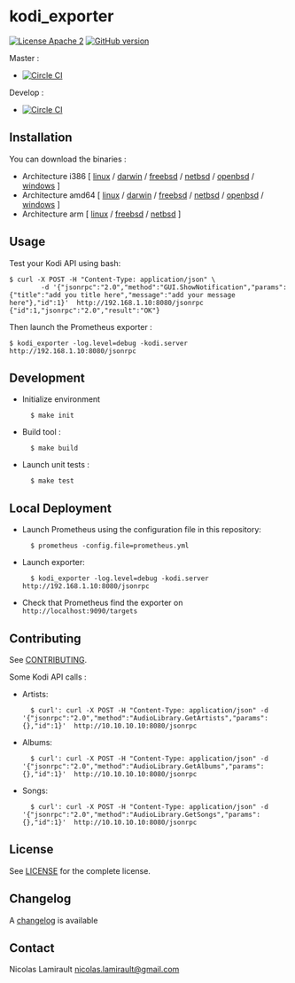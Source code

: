 # kodi_exporter

[![License Apache 2][badge-license]](LICENSE)
[![GitHub version](https://badge.fury.io/gh/nlamirault%2Fkodi_exporter.svg)](https://badge.fury.io/gh/nlamirault%2Fkodi_exporter)

Master :
* [![Circle CI](https://circleci.com/gh/nlamirault/kodi_exporter/tree/master.svg?style=svg)](https://circleci.com/gh/nlamirault/kodi_exporter/tree/master)

Develop :
* [![Circle CI](https://circleci.com/gh/nlamirault/kodi_exporter/tree/develop.svg?style=svg)](https://circleci.com/gh/nlamirault/kodi_exporter/tree/develop)

## Installation

You can download the binaries :

* Architecture i386 [ [linux](https://bintray.com/artifact/download/nlamirault/oss/kodi_exporter_linux_386) / [darwin](https://bintray.com/artifact/download/nlamirault/oss/kodi_exporter_darwin_386) / [freebsd](https://bintray.com/artifact/download/nlamirault/oss/kodi_exporter_freebsd_386) / [netbsd](https://bintray.com/artifact/download/nlamirault/oss/kodi_exporter_netbsd_386) / [openbsd](https://bintray.com/artifact/download/nlamirault/oss/kodi_exporter_openbsd_386) / [windows](https://bintray.com/artifact/download/nlamirault/oss/kodi_exporter_windows_386.exe) ]
* Architecture amd64 [ [linux](https://bintray.com/artifact/download/nlamirault/oss/kodi_exporter_linux_amd64) / [darwin](https://bintray.com/artifact/download/nlamirault/oss/kodi_exporter_darwin_amd64) / [freebsd](https://bintray.com/artifact/download/nlamirault/oss/kodi_exporter_freebsd_amd64) / [netbsd](https://bintray.com/artifact/download/nlamirault/oss/kodi_exporter_netbsd_amd64) / [openbsd](https://bintray.com/artifact/download/nlamirault/oss/kodi_exporter_openbsd_amd64) / [windows](https://bintray.com/artifact/download/nlamirault/oss/kodi_exporter_windows_amd64.exe) ]
* Architecture arm [ [linux](https://bintray.com/artifact/download/nlamirault/oss/kodi_exporter_linux_arm) / [freebsd](https://bintray.com/artifact/download/nlamirault/oss/kodi_exporter_freebsd_arm) / [netbsd](https://bintray.com/artifact/download/nlamirault/oss/kodi_exporter_netbsd_arm) ]


## Usage

Test your Kodi API using bash:

    $ curl -X POST -H "Content-Type: application/json" \
            -d '{"jsonrpc":"2.0","method":"GUI.ShowNotification","params":{"title":"add you title here","message":"add your message here"},"id":1}'  http://192.168.1.10:8080/jsonrpc
    {"id":1,"jsonrpc":"2.0","result":"OK"}

Then launch the Prometheus exporter :

    $ kodi_exporter -log.level=debug -kodi.server http://192.168.1.10:8080/jsonrpc

## Development

* Initialize environment

        $ make init

* Build tool :

        $ make build

* Launch unit tests :

        $ make test


## Local Deployment

* Launch Prometheus using the configuration file in this repository:

        $ prometheus -config.file=prometheus.yml

* Launch exporter:

        $ kodi_exporter -log.level=debug -kodi.server http://192.168.1.10:8080/jsonrpc

* Check that Prometheus find the exporter on `http://localhost:9090/targets`


## Contributing

See [CONTRIBUTING](CONTRIBUTING.md).

Some Kodi API calls :

* Artists:

        $ curl': curl -X POST -H "Content-Type: application/json" -d '{"jsonrpc":"2.0","method":"AudioLibrary.GetArtists","params":{},"id":1}'  http://10.10.10.10:8080/jsonrpc

* Albums:

        $ curl': curl -X POST -H "Content-Type: application/json" -d '{"jsonrpc":"2.0","method":"AudioLibrary.GetAlbums","params":{},"id":1}'  http://10.10.10.10:8080/jsonrpc

* Songs:

        $ curl': curl -X POST -H "Content-Type: application/json" -d '{"jsonrpc":"2.0","method":"AudioLibrary.GetSongs","params":{},"id":1}'  http://10.10.10.10:8080/jsonrpc

## License

See [LICENSE](LICENSE) for the complete license.


## Changelog

A [changelog](ChangeLog.md) is available


## Contact

Nicolas Lamirault <nicolas.lamirault@gmail.com>

[badge-license]: https://img.shields.io/badge/license-Apache2-green.svg?style=flat
